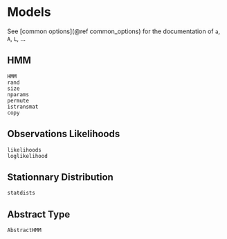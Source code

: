# Models

See [common options](@ref common_options) for the documentation of `a`, `A`, `L`, ...

## HMM

```@docs
HMM
rand
size
nparams
permute
istransmat
copy
```

## Observations Likelihoods

```@docs
likelihoods
loglikelihood
```

## Stationnary Distribution

```@docs
statdists
```

## Abstract Type

```@docs
AbstractHMM
```